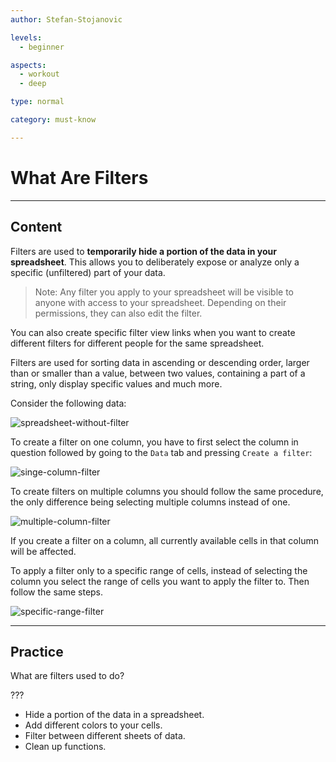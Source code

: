 ```yaml
---
author: Stefan-Stojanovic

levels:
  - beginner

aspects:
  - workout
  - deep

type: normal

category: must-know

---
```


# What Are Filters

---
## Content

Filters are used to **temporarily hide a portion of the data in your spreadsheet**. This allows you to deliberately expose or analyze only a specific (unfiltered) part of your data.

> Note: Any filter you apply to your spreadsheet will be visible to anyone with access to your spreadsheet. Depending on their permissions, they can also edit the filter.

You can also create specific filter view links when you want to create different filters for different people for the same spreadsheet.

Filters are used for sorting data in ascending or descending order, larger than or smaller than a value, between two values, containing a part of a string, only display specific values and much more.

Consider the following data:

![spreadsheet-without-filter](https://img.enkipro.com/3b9822e2a460ad19dfddd8dda3bd2dd9.png)

To create a filter on one column, you have to first select the column in question followed by going to the `Data` tab and pressing `Create a filter`:

![singe-column-filter](https://img.enkipro.com/db56d82d1791e0bd8378e2bfba4d2a42.gif)

To create filters on multiple columns you should follow the same procedure, the only difference being selecting multiple columns instead of one.

![multiple-column-filter](https://img.enkipro.com/c185b4b3c2a11a803074371cd5a60a47.gif)

If you create a filter on a column, all currently available cells in that column will be affected.

To apply a filter only to a specific range of cells, instead of selecting the column you select the range of cells you want to apply the filter to. Then follow the same steps.

![specific-range-filter](https://img.enkipro.com/ce62af66247d6d80e4838b7e1c321e6d.gif)

---
## Practice

What are filters used to do?

???

* Hide a portion of the data in a spreadsheet.
* Add different colors to your cells.
* Filter between different sheets of data.
* Clean up functions.
